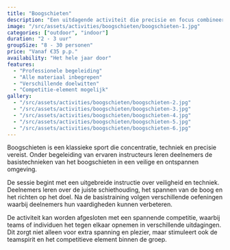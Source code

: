 ```yaml
---
title: "Boogschieten"
description: "Een uitdagende activiteit die precisie en focus combineert."
image: "/src/assets/activities/boogschieten/boogschieten-1.jpg"
categories: ["outdoor", "indoor"]
duration: "2 - 3 uur"
groupSize: "8 - 30 personen"
price: "Vanaf €35 p.p."
availability: "Het hele jaar door"
features:
  - "Professionele begeleiding"
  - "Alle materiaal inbegrepen"
  - "Verschillende doelwitten"
  - "Competitie-element mogelijk"
gallery:
  - "/src/assets/activities/boogschieten/boogschieten-2.jpg"
  - "/src/assets/activities/boogschieten/boogschieten-3.jpg"
  - "/src/assets/activities/boogschieten/boogschieten-4.jpg"
  - "/src/assets/activities/boogschieten/boogschieten-5.jpg"
  - "/src/assets/activities/boogschieten/boogschieten-6.jpg"
---
```


Boogschieten is een klassieke sport die concentratie, techniek en precisie vereist. Onder begeleiding van ervaren instructeurs leren deelnemers de basistechnieken van het boogschieten in een veilige en ontspannen omgeving.

De sessie begint met een uitgebreide instructie over veiligheid en techniek. Deelnemers leren over de juiste schiethouding, het spannen van de boog en het richten op het doel. Na de basistraining volgen verschillende oefeningen waarbij deelnemers hun vaardigheden kunnen verbeteren.

De activiteit kan worden afgesloten met een spannende competitie, waarbij teams of individuen het tegen elkaar opnemen in verschillende uitdagingen. Dit zorgt niet alleen voor extra spanning en plezier, maar stimuleert ook de teamspirit en het competitieve element binnen de groep.
